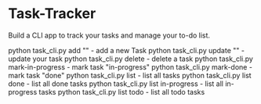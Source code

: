 # Task-Tracker
<p>Build a CLI app to track your tasks and manage your to-do list.</p>
python task_cli.py add "<Task name>" - add a new Task
python task_cli.py update <ID> "<Task name>" -update your task
python task_cli.py delete <ID> - delete a task
python task_cli.py mark-in-progress <ID> - mark task "in-progress"
python task_cli.py mark-done <ID> - mark task "done"
python task_cli.py list - list all tasks
python task_cli.py list done - list all done tasks
python task_cli.py list in-progress - list all in-progress tasks
python task_cli.py list todo - list all todo tasks

